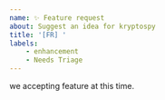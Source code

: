```yaml
---
name: ✨ Feature request
about: Suggest an idea for kryptospy
title: '[FR] '
labels:
    - enhancement
    - Needs Triage
---
```


we accepting feature at this time.
